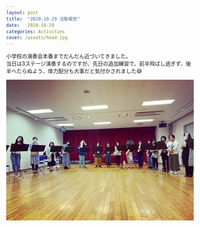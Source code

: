 ```yaml
---
layout: post
title:  "2020.10.29 活動報告"
date:   2020-10-29 
categories: Activities
cover: /assets/head.jpg
---
```


小学校の演奏会本番までだんだん近づいてきました。  
当日は3ステージ演奏するのですが、先日の追加練習で、前半飛ばし過ぎず、後半へたらぬよう、体力配分も大事だと気付かされました😅    
  
<img border="0" src="/assets/20201029-1.jpg">  


